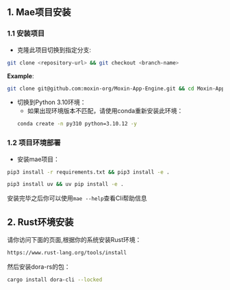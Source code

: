 
## 1. Mae项目安装

### 1.1 安装项目
- 克隆此项目切换到指定分支:

```sh
git clone <repository-url> && git checkout <branch-name> 
```
**Example**:

```sh
git clone git@github.com:moxin-org/Moxin-App-Engine.git && cd Moxin-App-Engine/mae && git checkout feature/mae
```

- 切换到Python 3.10环境：
  - 如果出现环境版本不匹配，请使用conda重新安装此环境：
  ```sh
  conda create -n py310 python=3.10.12 -y
  ```

### 1.2 项目环境部署

- 安装mae项目：
```sh
pip3 install -r requirements.txt && pip3 install -e .

pip3 install uv && uv pip install -e . 
```
安装完毕之后你可以使用`mae --help`查看Cli帮助信息

## 2. Rust环境安装
请你访问下面的页面,根据你的系统安装Rust环境：
```sh
https://www.rust-lang.org/tools/install
```

然后安装dora-rs的包：
```sh
cargo install dora-cli --locked
```


